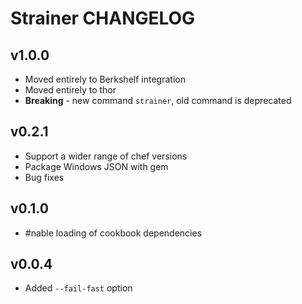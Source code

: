 Strainer CHANGELOG
==================

v1.0.0
------
- Moved entirely to Berkshelf integration
- Moved entirely to thor
- **Breaking** - new command `strainer`, old command is deprecated

v0.2.1
------
- Support a wider range of chef versions
- Package Windows JSON with gem
- Bug fixes

v0.1.0
------
- #nable loading of cookbook dependencies

v0.0.4
------
- Added `--fail-fast` option
